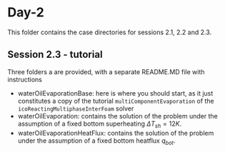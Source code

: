 # Day-2

This folder contains the case directories for sessions 2.1, 2.2 and 2.3.


## Session 2.3 - tutorial

Three folders a are provided, with a separate README.MD file with instructions

- waterOilEvaporationBase: here is where you should start, as it just constitutes a copy of the tutorial `multiComponentEvaporation` of the `icoReactingMultiphaseInterFoam` solver 
- waterOilEvaporation: contains the solution of the problem under the assumption of a fixed bottom superheating $\Delta T_{sh} = 12 K$.
- waterOilEvaporationHeatFlux: contains the solution of the problem under the assumption of a fixed bottom heatflux $q_{bot}$.
